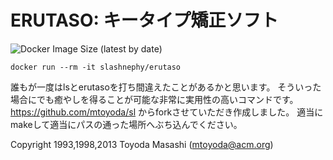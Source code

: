 ERUTASO: キータイプ矯正ソフト
========================

![Docker Image Size (latest by date)](https://img.shields.io/docker/image-size/slashnephy/erutaso)

```shell
docker run --rm -it slashnephy/erutaso
```

誰もが一度はlsとerutasoを打ち間違えたことがあるかと思います。
そういった場合にでも癒やしを得ることが可能な非常に実用性の高いコマンドです。
https://github.com/mtoyoda/sl
からforkさせていただき作成しました。
適当にmakeして適当にパスの通った場所へぶち込んでください。

Copyright 1993,1998,2013 Toyoda Masashi (mtoyoda@acm.org)
